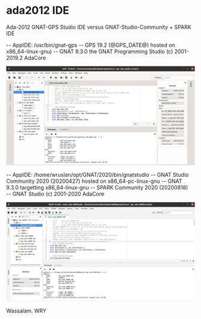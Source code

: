 # ada2012 IDE

Ada-2012 GNAT-GPS Studio IDE versus GNAT-Studio-Community + SPARK IDE

-- AppIDE: /usr/bin/gnat-gps 
-- GPS 19.2 (@GPS_DATE@) hosted on x86_64-linux-gnu) 
-- GNAT 9.3.0 the GNAT Programming Studio (c) 2001-2019.2 AdaCore

![](figures/gnat-gps.jpg)

-- AppIDE: /home/wruslan/opt/GNAT/2020/bin/gnatstudio 
-- GNAT Studio Community 2020 (20200427) hosted on x86_64-pc-linux-gnu 
-- GNAT 9.3.0 targetting x86_64-linux-gnu 
-- SPARK Community 2020 (20200818)  
-- GNAT Studio (c) 2001-2020 AdaCore

![](figures/gnat-studio.jpg)

Wassalam.
WRY

